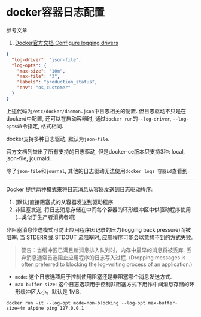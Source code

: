# docker容器日志配置


参考文章

1. [Docker官方文档 Configure logging drivers](https://docs.docker.com/config/containers/logging/configure/)

```json
{
  "log-driver": "json-file",
  "log-opts": {
    "max-size": "10m",
    "max-file": "3",
    "labels": "production_status",
    "env": "os,customer"
  }
}
```

上述代码为`/etc/docker/daemon.json`中日志相关的配置. 但日志驱动不只是在dockerd中配置, 还可以在启动容器时, 通过`docker run`的`--log-driver`, `--log-opts`命令指定, 格式相同.

docker支持多种日志驱动, 默认为`json-file`.

官方文档列举出了所有支持的日志驱动, 但是docker-ce版本只支持3种: local, json-file, journald.

除了`json-file`和`journal`, 其他的日志驱动无法使用`docker logs 容器id`查看到.

------

Docker 提供两种模式来将日志消息从容器发送到日志驱动程序:

1. (默认)直接阻塞式的从容器发送到驱动程序
2. 非阻塞发送, 将日志消息存储在中间每个容器的环形缓冲区中供驱动程序使用(...类似于生产者消费者呗)

非阻塞消息传送模式可防止应用程序因记录的压力(logging back pressure)而被阻塞. 当 STDERR 或 STDOUT 流阻塞时, 应用程序可能会以意想不到的方式失败.

> 警告：当缓冲区已满且新消息排入队列时，内存中最早的消息将被丢弃. 丢弃消息通常首选阻止应用程序的日志写入过程. (Dropping messages is often preferred to blocking the log-writing process of an application.)

- `mode`: 这个日志选项用于控制使用阻塞还是非阻塞哪个消息发送方式. 
- `max-buffer-size`: 这个日志选项用于控制非阻塞方式下用作中间消息存储的环形缓冲区大小，默认是 1MB. 

```
docker run -it --log-opt mode=non-blocking --log-opt max-buffer-size=4m alpine ping 127.0.0.1
```
